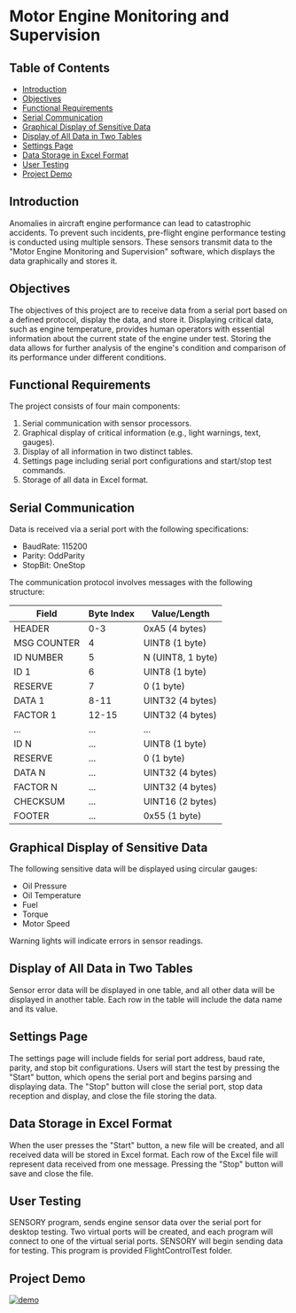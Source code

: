 # Motor Engine Monitoring and Supervision

## Table of Contents
- [Introduction](#introduction)
- [Objectives](#objectives)
- [Functional Requirements](#functional-requirements)
- [Serial Communication](#serial-communication)
- [Graphical Display of Sensitive Data](#graphical-display-of-sensitive-data)
- [Display of All Data in Two Tables](#display-of-all-data-in-two-tables)
- [Settings Page](#settings-page)
- [Data Storage in Excel Format](#data-storage-in-excel-format)
- [User Testing](#user-testing)
- [Project Demo](#project-demo)

## Introduction
Anomalies in aircraft engine performance can lead to catastrophic accidents. To prevent such incidents, pre-flight engine performance testing is conducted using multiple sensors. These sensors transmit data to the "Motor Engine Monitoring and Supervision" software, which displays the data graphically and stores it.

## Objectives
The objectives of this project are to receive data from a serial port based on a defined protocol, display the data, and store it. Displaying critical data, such as engine temperature, provides human operators with essential information about the current state of the engine under test. Storing the data allows for further analysis of the engine's condition and comparison of its performance under different conditions.

## Functional Requirements
The project consists of four main components:
1. Serial communication with sensor processors.
2. Graphical display of critical information (e.g., light warnings, text, gauges).
3. Display of all information in two distinct tables.
4. Settings page including serial port configurations and start/stop test commands.
5. Storage of all data in Excel format.

## Serial Communication
Data is received via a serial port with the following specifications:
- BaudRate: 115200
- Parity: OddParity
- StopBit: OneStop

The communication protocol involves messages with the following structure:

| Field         | Byte Index | Value/Length  |
|---------------|-------------|---------------|
| HEADER        | 0-3         | 0xA5 (4 bytes)|
| MSG COUNTER   | 4           | UINT8 (1 byte)|
| ID NUMBER     | 5           | N (UINT8, 1 byte)|
| ID 1          | 6           | UINT8 (1 byte)|
| RESERVE       | 7           | 0 (1 byte)    |
| DATA 1        | 8-11        | UINT32 (4 bytes)|
| FACTOR 1      | 12-15       | UINT32 (4 bytes)|
| ...           | ...         | ...           |
| ID N          | ...         | UINT8 (1 byte)|
| RESERVE       | ...         | 0 (1 byte)    |
| DATA N        | ...         | UINT32 (4 bytes)|
| FACTOR N      | ...         | UINT32 (4 bytes)|
| CHECKSUM      | ...         | UINT16 (2 bytes)|
| FOOTER        | ...         | 0x55 (1 byte) |

## Graphical Display of Sensitive Data
The following sensitive data will be displayed using circular gauges:
- Oil Pressure
- Oil Temperature
- Fuel
- Torque
- Motor Speed

Warning lights will indicate errors in sensor readings.

## Display of All Data in Two Tables
Sensor error data will be displayed in one table, and all other data will be displayed in another table. Each row in the table will include the data name and its value.

## Settings Page
The settings page will include fields for serial port address, baud rate, parity, and stop bit configurations. Users will start the test by pressing the "Start" button, which opens the serial port and begins parsing and displaying data. The "Stop" button will close the serial port, stop data reception and display, and close the file storing the data.

## Data Storage in Excel Format
When the user presses the "Start" button, a new file will be created, and all received data will be stored in Excel format. Each row of the Excel file will represent data received from one message. Pressing the "Stop" button will save and close the file.

## User Testing
SENSORY program, sends engine sensor data over the serial port for desktop testing. Two virtual ports will be created, and each program will connect to one of the virtual serial ports. SENSORY will begin sending data for testing. This program is provided FlightControlTest folder.

## Project Demo

[![demo](https://github.com/user-attachments/assets/b97138d1-3332-45e3-b2c2-8ee71b3ad3dd)
](https://www.youtube.com/watch?v=Hr5jNGkqMNg)

